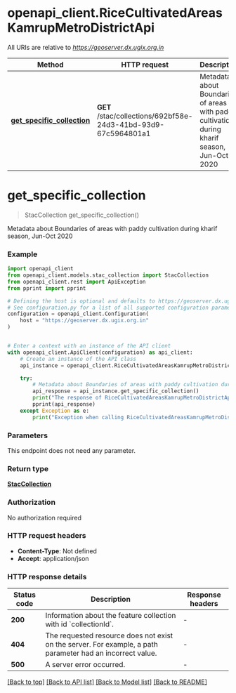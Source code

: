 # openapi_client.RiceCultivatedAreasKamrupMetroDistrictApi

All URIs are relative to *https://geoserver.dx.ugix.org.in*

Method | HTTP request | Description
------------- | ------------- | -------------
[**get_specific_collection**](RiceCultivatedAreasKamrupMetroDistrictApi.md#get_specific_collection) | **GET** /stac/collections/692bf58e-24d3-41bd-93d9-67c5964801a1 | Metadata about Boundaries of areas with paddy cultivation during kharif season, Jun-Oct 2020


# **get_specific_collection**
> StacCollection get_specific_collection()

Metadata about Boundaries of areas with paddy cultivation during kharif season, Jun-Oct 2020

### Example


```python
import openapi_client
from openapi_client.models.stac_collection import StacCollection
from openapi_client.rest import ApiException
from pprint import pprint

# Defining the host is optional and defaults to https://geoserver.dx.ugix.org.in
# See configuration.py for a list of all supported configuration parameters.
configuration = openapi_client.Configuration(
    host = "https://geoserver.dx.ugix.org.in"
)


# Enter a context with an instance of the API client
with openapi_client.ApiClient(configuration) as api_client:
    # Create an instance of the API class
    api_instance = openapi_client.RiceCultivatedAreasKamrupMetroDistrictApi(api_client)

    try:
        # Metadata about Boundaries of areas with paddy cultivation during kharif season, Jun-Oct 2020
        api_response = api_instance.get_specific_collection()
        print("The response of RiceCultivatedAreasKamrupMetroDistrictApi->get_specific_collection:\n")
        pprint(api_response)
    except Exception as e:
        print("Exception when calling RiceCultivatedAreasKamrupMetroDistrictApi->get_specific_collection: %s\n" % e)
```



### Parameters

This endpoint does not need any parameter.

### Return type

[**StacCollection**](StacCollection.md)

### Authorization

No authorization required

### HTTP request headers

 - **Content-Type**: Not defined
 - **Accept**: application/json

### HTTP response details

| Status code | Description | Response headers |
|-------------|-------------|------------------|
**200** | Information about the feature collection with id &#x60;collectionId&#x60;. |  -  |
**404** | The requested resource does not exist on the server. For example, a path parameter had an incorrect value. |  -  |
**500** | A server error occurred. |  -  |

[[Back to top]](#) [[Back to API list]](../README.md#documentation-for-api-endpoints) [[Back to Model list]](../README.md#documentation-for-models) [[Back to README]](../README.md)

